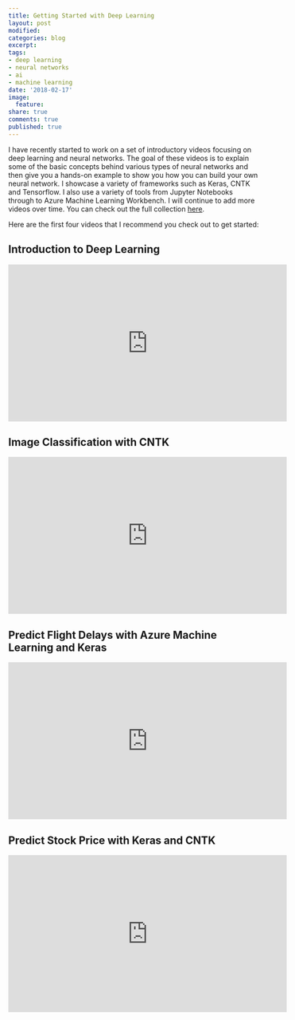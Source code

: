 ```yaml
---
title: Getting Started with Deep Learning
layout: post
modified: 
categories: blog
excerpt: 
tags:
- deep learning
- neural networks
- ai
- machine learning
date: '2018-02-17'
image:
  feature: 
share: true
comments: true
published: true
---
```


I have recently started to work on a set of introductory videos focusing on deep learning and neural networks. The goal of these videos is to explain some of the basic concepts behind various types of neural networks and then give you a hands-on example to show you how you can build your own neural network. I showcase a variety of frameworks such as Keras, CNTK and Tensorflow. I also use a variety of tools from Jupyter Notebooks through to Azure Machine Learning Workbench. I will continue to add more videos over time. You can check out the full collection [here](https://www.youtube.com/channel/UCG8DZ4kefymEkySTHMUEPbg).
<!--more-->
Here are the first four videos that I recommend you check out to get started:

## Introduction to Deep Learning

<div class="iframe_container">
  <iframe width="560" height="315" src="https://www.youtube.com/embed/J7rA7ynaZbk" frameborder="0" allowfullscreen="allowfullscreen"></iframe>
</div>

## Image Classification with CNTK

<div class="iframe_container">
  <iframe width="560" height="315" src="https://www.youtube.com/embed/jBoHGxyJmm8" frameborder="0" allowfullscreen="allowfullscreen"></iframe>
</div>

## Predict Flight Delays with Azure Machine Learning and Keras

<div class="iframe_container">
  <iframe width="560" height="315" src="https://www.youtube.com/embed/gHjCrgDKc-4" frameborder="0" allowfullscreen="allowfullscreen"></iframe>
</div>

## Predict Stock Price with Keras and CNTK

<div class="iframe_container">
  <iframe width="560" height="315" src="https://www.youtube.com/embed/uAsJ2dx7kHk" frameborder="0" allowfullscreen="allowfullscreen"></iframe>
</div>
